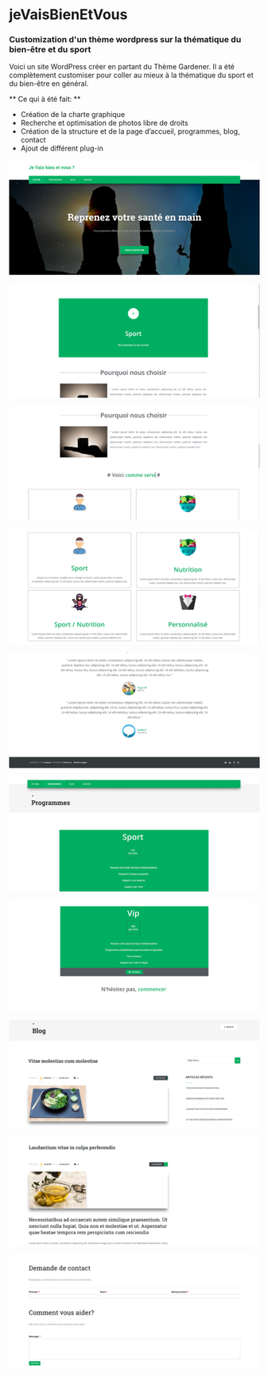 # jeVaisBienEtVous  

### Customization d'un thème wordpress sur la thématique du  bien-être et du sport  

Voici un site WordPress créer en partant du Thème Gardener. Il a été complètement customiser pour coller au mieux à la thématique du sport et du bien-être en général.  

** Ce qui à été fait: **  

* Création de la charte graphique
* Recherche et optimisation de photos libre de droits
* Création de la structure et de la page d’accueil, programmes, blog, contact
* Ajout de différent plug-in


![image 0 du site](/JeVaisBienEtVous/IamGood_0.png)  

![image 1 du site](/JeVaisBienEtVous/IamGood_1.png)  

![image 2 du site](/JeVaisBienEtVous/IamGood_2.png)  

![image 3 du site](/JeVaisBienEtVous/IamGood_3.png)  

![image 4 du site](/JeVaisBienEtVous/IamGood_4.png)  

![image 5 du site](/JeVaisBienEtVous/IamGood_5.png)  

![image 6 du site](/JeVaisBienEtVous/IamGood_6.png)  

![image 7 du site](/JeVaisBienEtVous/IamGood_7.png)  

![image 8 du site](/JeVaisBienEtVous/IamGood_8.png)  

![image 9 du site](/JeVaisBienEtVous/IamGood_9.png)
